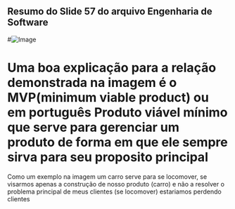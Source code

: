 ## Resumo do Slide 57 do arquivo Engenharia de Software

#![Image](https://github.com/user-attachments/assets/5ab9b1d3-e89d-4976-903f-67df7ae7a317)

# Uma boa explicação para a relação demonstrada na imagem é o MVP(minimum viable product) ou em português Produto viável mínimo que serve para gerenciar um produto de forma em que ele sempre sirva para seu proposito principal
Como um exemplo na imagem um carro serve para se locomover, se visarmos apenas a construção de nosso produto (carro) e não a resolver o problema principal de meus clientes (se locomover) estariamos perdendo clientes 
